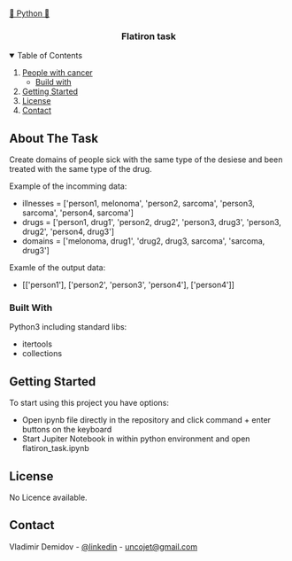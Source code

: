 <br />
<p align="center">
  <a href="https://github.com/DemidovVladimir/flatiron">
    <p class="h3 text-center">🐍 Python 💌</p>
  </a>
  
  <h3 align="center">Flatiron task</h3>


<!-- TABLE OF CONTENTS -->
<details open="open">
  <summary>Table of Contents</summary>
  <ol>
    <li>
      <a href="#about-the-task">People with cancer</a>
      <ul>
        <li><a href="#built-with">Build with</a></li>
      </ul>
    </li>
    <li><a href="#getting-started">Getting Started</a></li>
    <li><a href="#license">License</a></li>
    <li><a href="#contact">Contact</a></li>
  </ol>
</details>



<!-- ABOUT THE TASK -->
## About The Task

Create domains of people sick with the same type of the desiese and been treated with the same type of the drug.

Example of the incomming data:
* illnesses = ['person1, melonoma', 'person2, sarcoma', 'person3, sarcoma', 'person4, sarcoma']
* drugs = ['person1, drug1', 'person2, drug2', 'person3, drug3', 'person3, drug2', 'person4, drug3']
* domains = ['melonoma, drug1', 'drug2, drug3, sarcoma', 'sarcoma, drug3']

Examle of the output data:
* [['person1'], ['person2', 'person3', 'person4'], ['person4']]


### Built With

Python3 including standard libs: 
* itertools
* collections


<!-- GETTING STARTED -->
## Getting Started

To start using this project you have options:
* Open ipynb file directly in the repository and click command + enter buttons on the keyboard
* Start Jupiter Notebook in within python environment and open flatiron_task.ipynb

<!-- LICENSE -->
## License

No Licence available.


<!-- CONTACT -->
## Contact

Vladimir Demidov - [@linkedin](https://www.linkedin.com/in/vladimir-demidov-germany/) - uncojet@gmail.com
